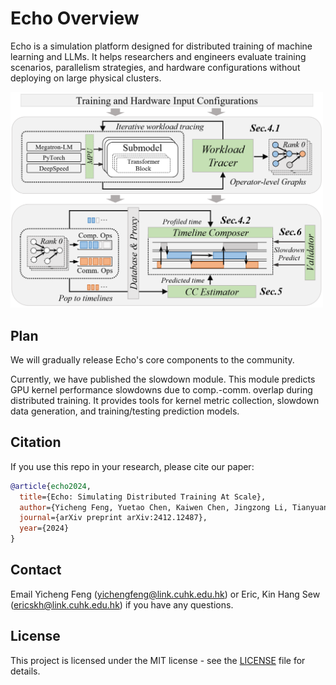 # Echo Overview

Echo is a simulation platform designed for distributed training of machine learning and LLMs. It helps researchers and engineers evaluate training scenarios, parallelism strategies, and hardware configurations without deploying on large physical clusters.

<img src="docs/images/arch.jpg" alt="Echo Architecture" width="500" />

## Plan

We will gradually release Echo's core components to the community.

Currently, we have published the slowdown module. This module predicts GPU kernel performance slowdowns due to comp.-comm. overlap during distributed training. It provides tools for kernel metric collection, slowdown data generation, and training/testing prediction models.


## Citation

If you use this repo in your research, please cite our paper:

```bibtex
@article{echo2024,
  title={Echo: Simulating Distributed Training At Scale},
  author={Yicheng Feng, Yuetao Chen, Kaiwen Chen, Jingzong Li, Tianyuan Wu, Peng Cheng, Chuan Wu, Wei Wang, Tsung-Yi Ho, Hong Xu},
  journal={arXiv preprint arXiv:2412.12487},
  year={2024}
}
```

## Contact

Email Yicheng Feng (<yichengfeng@link.cuhk.edu.hk>) or Eric, Kin Hang Sew (<ericskh@link.cuhk.edu.hk>) if you have any questions.

## License

This project is licensed under the MIT license - see the [LICENSE](LICENSE) file for details.

